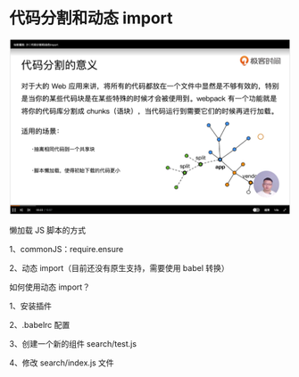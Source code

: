 # 代码分割和动态 import

![](../README_files/iShot_2023-08-04_15.14.17.png)

懒加载 JS 脚本的方式

1、commonJS：require.ensure

2、动态 import（目前还没有原生支持，需要使用 babel 转换）

如何使用动态 import？

1、安装插件

2、.babelrc 配置

3、创建一个新的组件 search/test.js

4、修改 search/index.js 文件